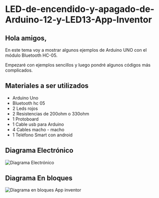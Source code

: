 # LED-de-encendido-y-apagado-de-Arduino-12-y-LED13-App-Inventor

## Hola amigos,

En este tema voy a mostrar algunos ejemplos de Arduino UNO con el módulo Bluetooth HC-05.

Empezaré con ejemplos sencillos y luego pondré algunos códigos más complicados.

## Materiales a ser utilizados
- Arduino Uno
- Bluetooth hc 05
- 2 Leds rojos
- 2 Resistencias de 200ohm o 330ohm
- 1 Protoboard
- 1 Cable usb para Arduino
- 4 Cables macho - macho
- 1 Teléfono Smart con android

## Diagrama Electrónico

![Diagrama Electrónico](https://user-images.githubusercontent.com/23123783/101281909-e074a280-379f-11eb-9e16-98a3459e9b6f.png)

## Diagrama En bloques

![Diagrama en bloques App inventor](https://user-images.githubusercontent.com/23123783/101281998-71e41480-37a0-11eb-92a7-e9f591a1ad4b.png)

